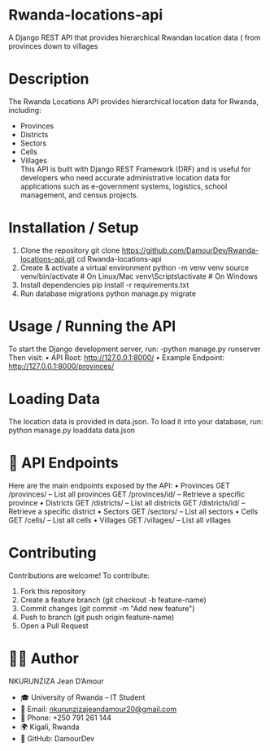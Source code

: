 # Rwanda-locations-api
A Django REST API that provides hierarchical Rwandan location data ( from provinces down to villages 

# Description
 
The Rwanda Locations API provides hierarchical location data for Rwanda, including:
- Provinces
- Districts
- Sectors
- Cells
- Villages  
This API is built with Django REST Framework (DRF) and is useful for developers who need accurate administrative location data for applications such as e-government systems, logistics, school management, and census projects.

# Installation / Setup

1. Clone the repository
git clone https://github.com/DamourDev/Rwanda-locations-api.git
cd Rwanda-locations-api
2. Create & activate a virtual environment
python -m venv venv
source venv/bin/activate     # On Linux/Mac
venv\Scripts\activate        # On Windows
3. Install dependencies
pip install -r requirements.txt
4. Run database migrations
python manage.py migrate

# Usage / Running the API

To start the Django development server, run:
-python manage.py runserver
Then visit:
•	API Root: http://127.0.0.1:8000/
•	Example Endpoint: http://127.0.0.1:8000/provinces/

# Loading Data

The location data is provided in data.json.
To load it into your database, run:
python manage.py loaddata data.json

# 🔗 API Endpoints

Here are the main endpoints exposed by the API:
•	Provinces
GET /provinces/ – List all provinces
GET /provinces/id/ – Retrieve a specific province
•	Districts
GET /districts/ – List all districts
GET /districts/id/ – Retrieve a specific district
•	Sectors
GET /sectors/ – List all sectors
•	Cells
GET /cells/ – List all cells
•	Villages
GET /villages/ – List all villages

# Contributing

Contributions are welcome!
To contribute:
1.	Fork this repository
2.	Create a feature branch (git checkout -b feature-name)
3.	Commit changes (git commit -m "Add new feature")
4.	Push to branch (git push origin feature-name)
5.	Open a Pull Request

# 👨‍💻 Author

NKURUNZIZA Jean D’Amour
-	🎓 University of Rwanda – IT Student
-	📧 Email: nkurunzizajeandamour20@gmail.com
-	📱 Phone: +250 791 261 144
-	🌍 Kigali, Rwanda
-	💼 GitHub: DamourDev



